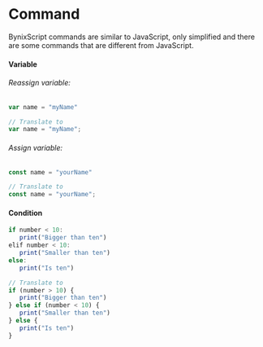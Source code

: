 # Command
BynixScript commands are similar to JavaScript, only simplified and there are some commands that are different from JavaScript.
#### Variable
###### Reassign variable:
```javascript
var name = "myName"

// Translate to
var name = "myName";
```
###### Assign variable:
```javascript
const name = "yourName"

// Translate to
const name = "yourName";
```
#### Condition
```javascript
if number < 10:
   print("Bigger than ten")
elif number < 10:
   print("Smaller than ten")
else:
   print("Is ten")

// Translate to
if (number > 10) {
   print("Bigger than ten")
} else if (number < 10) {
   print("Smaller than ten")
} else {
   print("Is ten")
}
```
